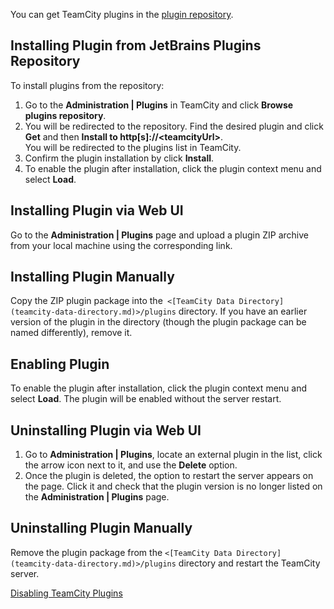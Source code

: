 [//]: # (title: Installing Additional Plugins)
[//]: # (auxiliary-id: Installing Additional Plugins)

You can get TeamCity plugins in the [plugin repository](https://plugins.jetbrains.com/teamcity).

## Installing Plugin from JetBrains Plugins Repository

To install plugins from the repository:
1. Go to the __Administration | Plugins__ in TeamCity and click __Browse plugins repository__.
2. You will be redirected to the repository. Find the desired plugin and click __Get__ and then __Install to http[s]://\<teamcityUrl\>__.   
You will be redirected to the plugins list in TeamCity. 
3. Confirm the plugin installation by click __Install__.
4. To enable the plugin after installation, click the plugin context menu and select __Load__.

## Installing Plugin via Web UI

Go to the __Administration | Plugins__ page and upload a plugin ZIP archive from your local machine using the corresponding link.

## Installing Plugin Manually

Copy the ZIP plugin package into the` <[TeamCity Data Directory](teamcity-data-directory.md)>/plugins` directory. If you have an earlier version of the plugin in the directory (though the plugin package can be named differently), remove it.

## Enabling Plugin

To enable the plugin after installation, click the plugin context menu and select __Load__. The plugin will be enabled without the server restart.

## Uninstalling Plugin via Web UI

1. Go to __Administration | Plugins__, locate an external plugin in the list, click the arrow icon next to it, and use the __Delete__ option. 
2. Once the plugin is deleted, the option to restart the server appears on the page. Click it and check that the plugin version is no longer listed on the __Administration | Plugins__ page.

## Uninstalling Plugin Manually

Remove the plugin package from the `<[TeamCity Data Directory](teamcity-data-directory.md)>/plugins` directory and restart the TeamCity server.

<seealso>
        <category ref="admin-guide">
            <a href="disabling-teamcity-plugins.md">Disabling TeamCity Plugins</a>
        </category>
</seealso>
